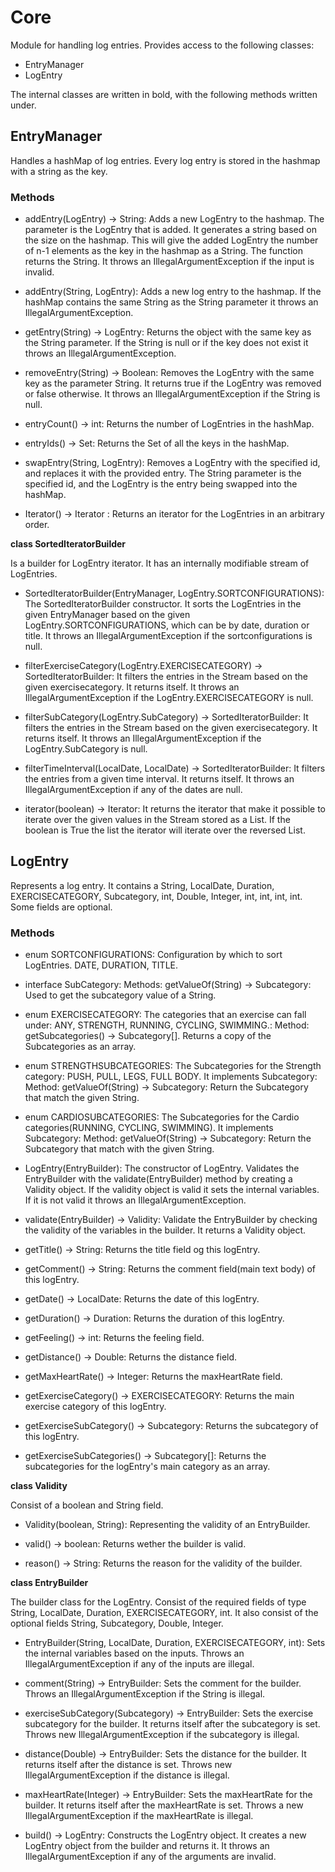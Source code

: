 # Core

Module for handling log entries. Provides access to the following classes:

- EntryManager
- LogEntry

The internal classes are written in bold, with the following methods written under.

## EntryManager

Handles a hashMap of log entries. Every log entry is stored in the hashmap with a string as the key.  

### Methods

- addEntry(LogEntry) -> String: Adds a new LogEntry to the hashmap. The parameter is the LogEntry that is added. It generates a string based on the size on the hashmap. This will give the added LogEntry the number of n-1 elements as the key in the hashmap as a String. The function returns the String. It throws an IllegalArgumentException if the input is invalid.

- addEntry(String, LogEntry): Adds a new log entry to the hashmap. If the hashMap contains the same String as the String parameter it throws an IllegalArgumentException.
 
- getEntry(String) -> LogEntry: Returns the object with the same key as the String parameter. 
If the String is null or if the key does not exist it throws an IllegalArgumentException. 

- removeEntry(String) -> Boolean: Removes the LogEntry with the same key as the parameter String. It returns true if the LogEntry was removed or false otherwise. It throws an IllegalArgumentException if the String is null. 

- entryCount() -> int: Returns the number of LogEntries in the hashMap.

- entryIds() -> Set<String>: Returns the Set<String> of all the keys in the hashMap.

- swapEntry(String, LogEntry): Removes a LogEntry with the specified id, and replaces it with the provided entry. The String parameter is the specified id, and the LogEntry is the entry being swapped into the hashMap.

- Iterator() -> Iterator<LogEntry> : Returns an iterator for the LogEntries in an arbitrary order. 

**class SortedIteratorBuilder**

Is a builder for LogEntry iterator. It has an internally modifiable stream of LogEntries.
- SortedIteratorBuilder(EntryManager, LogEntry.SORTCONFIGURATIONS): The SortedIteratorBuilder constructor. It sorts the LogEntries in the given EntryManager based on the given LogEntry.SORTCONFIGURATIONS, which can be by date, duration or title. It throws an IllegalArgumentException if the sortconfigurations is null. 

- filterExerciseCategory(LogEntry.EXERCISECATEGORY) -> SortedIteratorBuilder: It filters the entries in the Stream based on the given exercisecategory. It returns itself. It throws an IllegalArgumentException if the LogEntry.EXERCISECATEGORY is null.

- filterSubCategory(LogEntry.SubCategory) -> SortedIteratorBuilder: It filters the entries in the Stream based on the given exercisecategory. It returns itself. It throws an IllegalArgumentException if the LogEntry.SubCategory is null.

- filterTimeInterval(LocalDate, LocalDate) -> SortedIteratorBuilder: It filters the entries from a given time interval. It returns itself. It throws an IllegalArgumentException if any of the dates are null. 

-  iterator(boolean) -> Iterator<LogEntry>: It returns the iterator that make it possible to iterate over the given values in the Stream stored as a List<LogEntry>. If the boolean is True the list the iterator will iterate over the reversed List<LogEntry>.

## LogEntry

Represents a log entry. It contains a String, LocalDate, Duration, EXERCISECATEGORY, Subcategory, int, Double, Integer, int, int, int, int. Some fields are optional.

### Methods

- enum SORTCONFIGURATIONS: Configuration by which to sort LogEntries. DATE, DURATION, TITLE.

- interface SubCategory: Methods: getValueOf(String) -> Subcategory: Used to get the subcategory value of a String.

- enum EXERCISECATEGORY: The categories that an exercise can fall under: ANY, STRENGTH, RUNNING, CYCLING, SWIMMING.: Method: getSubcategories() -> Subcategory[]. Returns a copy of the Subcategories as an array.

- enum STRENGTHSUBCATEGORIES: The Subcategories for the Strength category: PUSH, PULL, LEGS, FULL BODY. It implements Subcategory: Method: getValueOf(String) -> Subcategory: Return the Subcategory that match the given String.

- enum CARDIOSUBCATEGORIES: The Subcategories for the Cardio categories(RUNNING, CYCLING, SWIMMING). It implements Subcategory: Method: getValueOf(String) -> Subcategory: Return the Subcategory that match with the given String.

- LogEntry(EntryBuilder): The constructor of LogEntry. Validates the EntryBuilder with the validate(EntryBuilder) method by creating a Validity object. If the validity object is valid it sets the internal variables. If it is not valid it throws an IllegalArgumentException.

- validate(EntryBuilder) -> Validity: Validate the EntryBuilder by checking the validity of the variables in the builder. It returns a Validity object.

- getTitle() -> String: Returns the title field og this logEntry.

- getComment() -> String: Returns the comment field(main text body) of this logEntry.

- getDate() -> LocalDate: Returns the date of this logEntry.

- getDuration() -> Duration: Returns the duration of this logEntry.

- getFeeling() -> int: Returns the feeling field.

- getDistance() -> Double: Returns the distance field.

- getMaxHeartRate() -> Integer: Returns the maxHeartRate field.

- getExerciseCategory() -> EXERCISECATEGORY: Returns the main exercise category of this logEntry.

- getExerciseSubCategory() -> Subcategory: Returns the subcategory of this logEntry. 

- getExerciseSubCategories() -> Subcategory[]: Returns the subcategories for the logEntry's main category as an array.

**class Validity**

Consist of a boolean and String field.

- Validity(boolean, String): Representing the validity of an EntryBuilder.

- valid() -> boolean: Returns wether the builder is valid.

- reason() -> String: Returns the reason for the validity of the builder.

**class EntryBuilder**

The builder class for the LogEntry. Consist of the required fields of type String, LocalDate, Duration, EXERCISECATEGORY, int. It also consist of the optional fields String, Subcategory, Double, Integer.

- EntryBuilder(String, LocalDate, Duration, EXERCISECATEGORY, int): Sets the internal variables based on the inputs. Throws an IllegalArgumentException if any of the inputs are illegal. 

- comment(String) -> EntryBuilder: Sets the comment for the builder. Throws an IllegalArgumentException if the String is illegal.

- exerciseSubCategory(Subcategory) -> EntryBuilder: Sets the exercise subcategory for the builder. It returns itself after the subcategory is set. Throws new IllegalArgumentException if the subcategory is illegal.

- distance(Double) -> EntryBuilder: Sets the distance for the builder. It returns itself after the distance is set. Throws new IllegalArgumentException if the distance is illegal.

- maxHeartRate(Integer) -> EntryBuilder: Sets the maxHeartRate for the builder. It returns itself after the maxHeartRate is set. Throws a new IllegalArgumentException if the maxHeartRate is illegal.

- build() -> LogEntry: Constructs the LogEntry object. It creates a new LogEntry object from the builder and returns it. It throws an IllegalArgumentException if any of the arguments are invalid.



